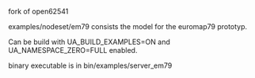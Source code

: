 fork of open62541

examples/nodeset/em79 consists the model for the euromap79 prototyp.

Can be build with UA_BUILD_EXAMPLES=ON and UA_NAMESPACE_ZERO=FULL enabled.

binary executable is in bin/examples/server_em79

